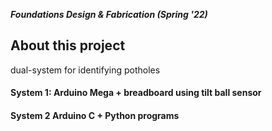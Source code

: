 ***Foundations Design & Fabrication (Spring '22)***

## About this project

dual-system for identifying potholes

#### System 1: Arduino Mega + breadboard using tilt ball sensor

#### System 2 Arduino C + Python programs
